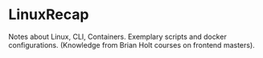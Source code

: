 # LinuxRecap
Notes about Linux, CLI, Containers. Exemplary scripts and docker configurations. (Knowledge from Brian Holt courses on frontend masters).
